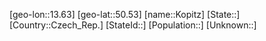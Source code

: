 ﻿---
location: [50.53,13.63]
mapzoom: [7,12] 
mapmarker: city 
type: City
tags:
- geo/City


SpocWebEntityId: 31567
isDeleted: false
confidential: public

---
[geo-lon::13.63]
[geo-lat::50.53]
[name::Kopitz]
[State::]
[Country::Czech_Rep.]
[StateId::]
[Population::]
[Unknown::]

